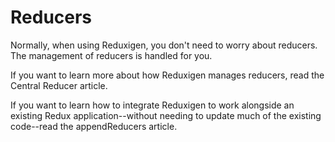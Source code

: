 # Reducers

Normally, when using Reduxigen, you don't need to worry about reducers. The management of reducers is handled for you. 

If you want to learn more about how Reduxigen manages reducers, read the Central Reducer article.

If you want to learn how to integrate Reduxigen to work alongside an existing Redux application--without needing to update much of the existing code--read the appendReducers article.



